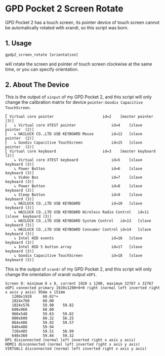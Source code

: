 # GPD Pocket 2 Screen Rotate

GPD Pocket 2 has a touch screen, its pointer device of touch screen cannot be automatically rotated with xrandr, so this script was born.

## 1. Usage

```shell
gpdp2_screen_rotate [orientation]
```

will rotate the screen and pointer of touch screen clockwise at the same time, or you can specify orientation.

## 2. About The Device

This is the output of `xinput` of my GPD Pocket 2, and this script will only change the calibration matrix for device `pointer:Goodix Capacitive TouchScreen`.

```plain
⎡ Virtual core pointer                    	id=2	[master pointer  (3)]
⎜   ↳ Virtual core XTEST pointer              	id=4	[slave  pointer  (2)]
⎜   ↳ HAILUCK CO.,LTD USB KEYBOARD Mouse      	id=12	[slave  pointer  (2)]
⎜   ↳ Goodix Capacitive TouchScreen           	id=15	[slave  pointer  (2)]
⎣ Virtual core keyboard                   	id=3	[master keyboard (2)]
    ↳ Virtual core XTEST keyboard             	id=5	[slave  keyboard (3)]
    ↳ Power Button                            	id=6	[slave  keyboard (3)]
    ↳ Video Bus                               	id=7	[slave  keyboard (3)]
    ↳ Power Button                            	id=8	[slave  keyboard (3)]
    ↳ Sleep Button                            	id=9	[slave  keyboard (3)]
    ↳ HAILUCK CO.,LTD USB KEYBOARD            	id=10	[slave  keyboard (3)]
    ↳ HAILUCK CO.,LTD USB KEYBOARD Wireless Radio Control	id=11	[slave  keyboard (3)]
    ↳ HAILUCK CO.,LTD USB KEYBOARD System Control	id=13	[slave  keyboard (3)]
    ↳ HAILUCK CO.,LTD USB KEYBOARD Consumer Control	id=14	[slave  keyboard (3)]
    ↳ Intel HID events                        	id=16	[slave  keyboard (3)]
    ↳ Intel HID 5 button array                	id=17	[slave  keyboard (3)]
    ↳ Goodix Capacitive TouchScreen           	id=18	[slave  keyboard (3)]
```

This is the output of `xrandr` of my GPD Pocket 2, and this script will only change the orientation of xrandr output `eDP1`.

```plain
Screen 0: minimum 8 x 8, current 1920 x 1200, maximum 32767 x 32767
eDP1 connected primary 1920x1200+0+0 right (normal left inverted right x axis y axis) 95mm x 151mm
   1200x1920     60.02*+
   1024x768      60.00  
   1024x576      59.90    59.82  
   600x960       60.00  
   960x540       59.63    59.82  
   800x600       60.32    56.25  
   864x486       59.92    59.57  
   640x480       59.94  
   720x405       59.51    58.99  
   640x360       59.84    59.32  
DP1 disconnected (normal left inverted right x axis y axis)
HDMI1 disconnected (normal left inverted right x axis y axis)
VIRTUAL1 disconnected (normal left inverted right x axis y axis)
```
